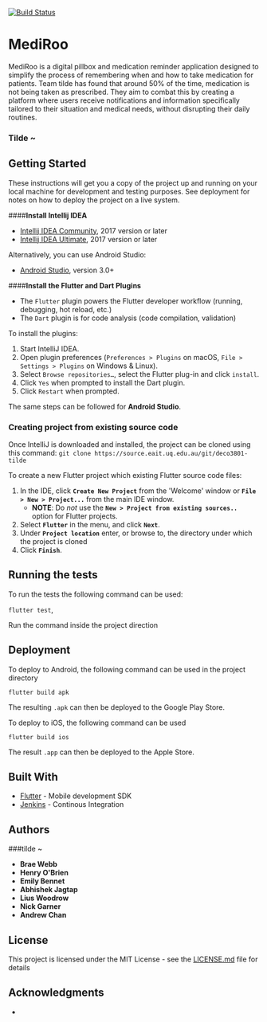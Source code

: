 [![Build Status](https://jenkins.braewebb.com/job/mediroo/badge/icon)](https://jenkins.braewebb.com/job/mediroo/)
# MediRoo

MediRoo is a digital pillbox and medication reminder application designed to simplify the process of remembering when and how to take medication for patients. Team tilde has found that around 50% of the time, medication is not being taken as prescribed. They aim to combat this by creating a platform where users receive notifications and information specifically tailored to their situation and medical needs, without disrupting their daily routines.

### Tilde ~

## Getting Started

These instructions will get you a copy of the project up and running on your local machine for development and testing purposes. See deployment for notes on how to deploy the project on a live system.

####**Install Intellij IDEA**

- [Intellij IDEA Community](https://www.jetbrains.com/idea/download), 2017 version or later
- [Intellij IDEA Ultimate](https://www.jetbrains.com/idea/download), 2017 version or later

Alternatively, you can use Android Studio:

- [Android Studio](https://developer.android.com/studio/), version 3.0+


####**Install the Flutter and Dart Plugins**
- The `Flutter` plugin powers the Flutter developer workflow (running, debugging, hot reload, etc.)
- The `Dart` plugin is for code analysis (code compilation, validation) 

To install the plugins:

1. Start IntelliJ IDEA.
2. Open plugin preferences (`Preferences > Plugins` on macOS, `File > Settings > Plugins` on Windows & Linux).
3. Select `Browse repositories…`, select the Flutter plug-in and click `install`.
4. Click `Yes` when prompted to install the Dart plugin.
5. Click `Restart` when prompted.

The same steps can be followed for **Android Studio**.

### Creating project from existing source code

Once IntelliJ is downloaded and installed, the project can be cloned using this command:
`git clone https://source.eait.uq.edu.au/git/deco3801-tilde`

To create a new Flutter project which existing Flutter source code files:

1. In the IDE, click **`Create New Project`** from the 'Welcome' window or **`File > New > Project...`** from the main IDE window.
    - **NOTE**: Do *not* use the **`New > Project from existing sources..`** option for Flutter projects.
2.  Select **`Flutter`** in the menu, and click **`Next`**.
3. Under **`Project location`** enter, or browse to, the directory under which the project is cloned
4. Click **`Finish`**.


## Running the tests

To run the tests the following command can be used:

`flutter test`,

Run the command inside the project direction


## Deployment

To deploy to Android, the following command can be used in the project directory

`flutter build apk`

The resulting `.apk` can then be deployed to the Google Play Store.


To deploy to iOS, the following command can be used 

`flutter build ios`

The result `.app` can then be deployed to the Apple Store.

## Built With

* [Flutter](https://flutter.io/) - Mobile development SDK
* [Jenkins](https://jenkins.io/) - Continous Integration
 

## Authors

###tilde ~

* **Brae Webb**
* **Henry O'Brien**
* **Emily Bennet**
* **Abhishek Jagtap**
* **Lius Woodrow**
* **Nick Garner**
* **Andrew Chan**

## License

This project is licensed under the MIT License - see the [LICENSE.md](LICENSE.md) file for details

## Acknowledgments

* 
